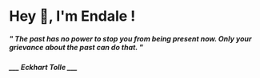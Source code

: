 <h1 title="head"> Hey 👋, I'm Endale !</h1>

**<h5><i>" The past has no power to stop you from being present now. Only your grievance about the past can do that. "</i></h5>**

*<b>___ Eckhart Tolle ___</b>*
